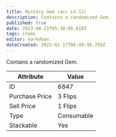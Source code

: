 ```yaml
---
title: Mystery Gem (acc Lv.12)
description: Contains a randomized Gem.
published: true
date: 2023-08-21T05:30:05.618Z
tags: items
editor: markdown
dateCreated: 2023-02-17T06:49:40.769Z
---
```


Contains a randomized Gem.

|Attribute|Value|
|-|-|
|ID|6847|
|Purchase Price|3 Flips|
|Sell Price|1 Flips|
|Type|Consumable|
|Stackable|Yes|


